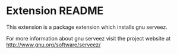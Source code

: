 # Extension README

This extension is a package extension which installs gnu serveez.

For more information about gnu serveez visit the project website at
http://www.gnu.org/software/serveez/

